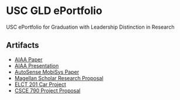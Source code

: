 # USC GLD ePortfolio
USC ePortfolio for Graduation with Leadership Distinction in Research

## Artifacts
- [AIAA Paper](https://doi.org/10.2514/6.2023-71965) <!-- Thumbnail Link: https://telaak.dev/USC-GLD-ePortfolio/artifacts/AIAA_Paper.png-->
- [AIAA Presentation](https://telaak.dev/USC-GLD-ePortfolio/artifacts/AIAA.pdf) <!-- Thumbnail Link: https://telaak.dev/USC-GLD-ePortfolio/artifacts/AIAA.png-->
- [AutoSense MobiSys Paper](https://doi.org/10.1145/3643832.3661416) <!-- Thumbnail Link: https://telaak.dev/USC-GLD-ePortfolio/artifacts/AutoSense.png-->
- [Magellan Scholar Research Proposal](https://telaak.dev/USC-GLD-ePortfolio/artifacts/magellan.pdf) <!-- Thumbnail Link: https://telaak.dev/USC-GLD-ePortfolio/artifacts/magellan.png-->
- [ELCT 201 Car Project](https://telaak.dev/USC-GLD-ePortfolio/artifacts/ELCT201.pdf) <!-- Thumbnail Link: https://telaak.dev/USC-GLD-ePortfolio/artifacts/ELCT201.png-->
- [CSCE 790 Project Proposal](https://telaak.dev/USC-GLD-ePortfolio/artifacts/CSCE790.pdf) <!-- Thumbnail Link: https://telaak.dev/USC-GLD-ePortfolio/artifacts/CSCE790.png-->
